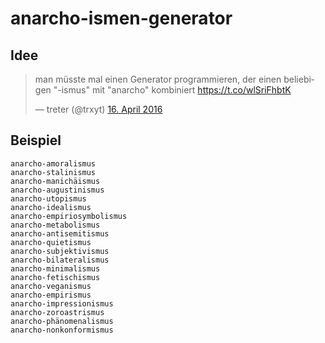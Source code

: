 # anarcho-ismen-generator

## Idee

<blockquote class="twitter-tweet" data-lang="de"><p lang="de" dir="ltr">man müsste mal einen Generator programmieren, der einen beliebigen &quot;-ismus&quot; mit &quot;anarcho&quot; kombiniert <a 
href="https://t.co/wlSriFhbtK">https://t.co/wlSriFhbtK</a></p>&mdash; treter (@trxyt) <a href="https://twitter.com/trxyt/status/721423691830177796">16. April 2016</a></blockquote>
<script async src="//platform.twitter.com/widgets.js" charset="utf-8"></script>

## Beispiel

```
anarcho-amoralismus
anarcho-stalinismus
anarcho-manichäismus
anarcho-augustinismus
anarcho-utopismus
anarcho-idealismus
anarcho-empiriosymbolismus
anarcho-metabolismus
anarcho-antisemitismus
anarcho-quietismus
anarcho-subjektivismus
anarcho-bilateralismus
anarcho-minimalismus
anarcho-fetischismus
anarcho-veganismus
anarcho-empirismus
anarcho-impressionismus
anarcho-zoroastrismus
anarcho-phänomenalismus
anarcho-nonkonformismus
```